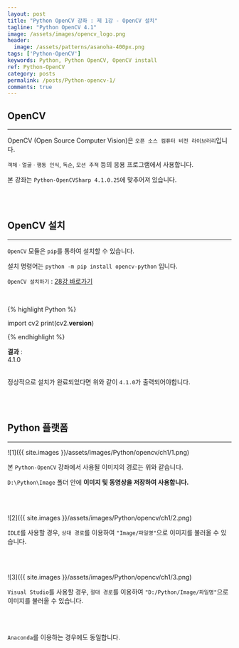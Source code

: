 ```yaml
---
layout: post
title: "Python OpenCV 강좌 : 제 1강 - OpenCV 설치"
tagline: "Python OpenCV 4.1"
image: /assets/images/opencv_logo.png
header:
  image: /assets/patterns/asanoha-400px.png
tags: ['Python-OpenCV']
keywords: Python, Python OpenCV, OpenCV install
ref: Python-OpenCV
category: posts
permalink: /posts/Python-opencv-1/
comments: true
---
```


## OpenCV ##
----------

OpenCV (Open Source Computer Vision)은 `오픈 소스 컴퓨터 비전 라이브러리`입니다.

`객체ㆍ얼굴ㆍ행동 인식`, `독순`, `모션 추적` 등의 응용 프로그램에서 사용합니다.

본 강좌는 `Python-OpenCVSharp 4.1.0.25`에 맞추어져 있습니다.

<br>
<br>

## OpenCV 설치 ##
----------

`OpenCV` 모듈은 `pip`를 통하여 설치할 수 있습니다.

설치 명령어는 `python -m pip install opencv-python` 입니다.

`OpenCV 설치하기` : [28강 바로가기][28강]

<br>

{% highlight Python %}

import cv2
print(cv2.__version__)

{% endhighlight %}

**결과**
:    
4.1.0<br>
<br>

정상적으로 설치가 완료되었다면 위와 같이 `4.1.0`가 출력되어야합니다.

<br>
<br>

## Python 플랫폼 ##
----------

![1]({{ site.images }}/assets/images/Python/opencv/ch1/1.png)

본 `Python-OpenCV` 강좌에서 사용될 이미지의 경로는 위와 같습니다.

`D:\Python\Image` 폴더 안에 **이미지 및 동영상을 저장하여 사용합니다.**

<br>
<br>

![2]({{ site.images }}/assets/images/Python/opencv/ch1/2.png)

`IDLE`를 사용할 경우, `상대 경로`를 이용하여 `"Image/파일명"`으로 이미지를 불러올 수 있습니다.

<br>
<br>

![3]({{ site.images }}/assets/images/Python/opencv/ch1/3.png)

`Visual Studio`를 사용할 경우, `절대 경로`를 이용하여 `"D:/Python/Image/파일명"`으로 이미지를 불러올 수 있습니다.

<br>
<br>

`Anaconda`를 이용하는 경우에도 동일합니다.


[28강]: https://076923.github.io/posts/Python-28/
